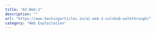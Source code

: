 ```yaml
---
title: "AI:Web:2"
description: ""
url: "https://www.hackingarticles.in/ai-web-2-vulnhub-walkthrough/"
category: "Web Exploitation"
---
```

